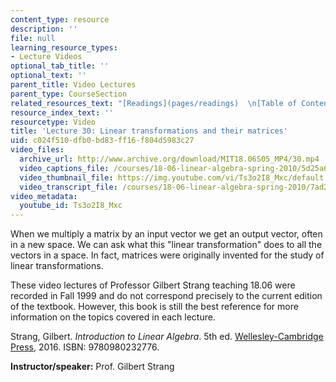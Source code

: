 ```yaml
---
content_type: resource
description: ''
file: null
learning_resource_types:
- Lecture Videos
optional_tab_title: ''
optional_text: ''
parent_title: Video Lectures
parent_type: CourseSection
related_resources_text: "[Readings](pages/readings)  \n[Table of Contents](pages/readings#Table_of_Contents)"
resource_index_text: ''
resourcetype: Video
title: 'Lecture 30: Linear transformations and their matrices'
uid: c024f510-dfb0-bd83-ff16-f804d5983c27
video_files:
  archive_url: http://www.archive.org/download/MIT18.06S05_MP4/30.mp4
  video_captions_file: /courses/18-06-linear-algebra-spring-2010/5d25a6a498dc5be09e4e77fe6a2576fc_Ts3o2I8_Mxc.vtt
  video_thumbnail_file: https://img.youtube.com/vi/Ts3o2I8_Mxc/default.jpg
  video_transcript_file: /courses/18-06-linear-algebra-spring-2010/7ad2350defc787c1261729c57131ec6c_Ts3o2I8_Mxc.pdf
video_metadata:
  youtube_id: Ts3o2I8_Mxc
---
```


When we multiply a matrix by an input vector we get an output vector, often in a new space. We can ask what this "linear transformation" does to all the vectors in a space. In fact, matrices were originally invented for the study of linear transformations.

These video lectures of Professor Gilbert Strang teaching 18.06 were recorded in Fall 1999 and do not correspond precisely to the current edition of the textbook. However, this book is still the best reference for more information on the topics covered in each lecture.

Strang, Gilbert. _Introduction to Linear Algebra_. 5th ed. [Wellesley-Cambridge Press](http://www.wellesleycambridge.com/), 2016. ISBN: 9780980232776.

**Instructor/speaker:** Prof. Gilbert Strang